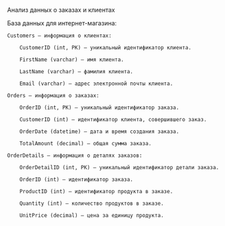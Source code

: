 Анализ данных о заказах и клиентах

 База данных для интернет-магазина:

    Customers — информация о клиентах:

        CustomerID (int, PK) — уникальный идентификатор клиента.

        FirstName (varchar) — имя клиента.

        LastName (varchar) — фамилия клиента.

        Email (varchar) — адрес электронной почты клиента.

    Orders — информация о заказах:

        OrderID (int, PK) — уникальный идентификатор заказа.

        CustomerID (int) — идентификатор клиента, совершившего заказ.

        OrderDate (datetime) — дата и время создания заказа.

        TotalAmount (decimal) — общая сумма заказа.

    OrderDetails — информация о деталях заказов:

        OrderDetailID (int, PK) — уникальный идентификатор детали заказа.

        OrderID (int) — идентификатор заказа.

        ProductID (int) — идентификатор продукта в заказе.

        Quantity (int) — количество продуктов в заказе.

        UnitPrice (decimal) — цена за единицу продукта.

